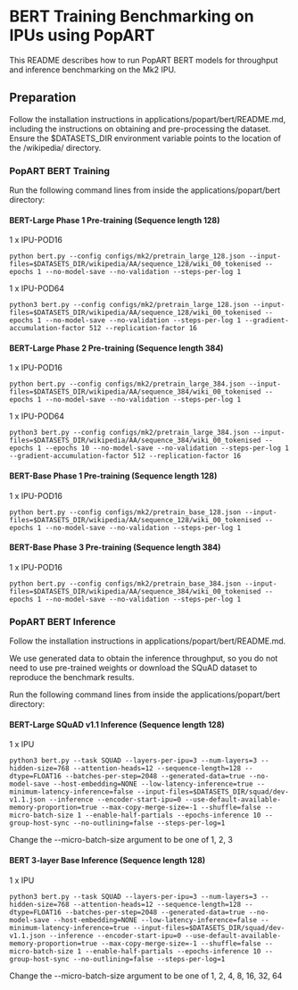 # BERT Training Benchmarking on IPUs using PopART

This README describes how to run PopART BERT models for throughput and inference benchmarking on the Mk2 IPU.

## Preparation

Follow the installation instructions in applications/popart/bert/README.md, including the instructions on obtaining and pre-processing the dataset. Ensure the $DATASETS_DIR environment variable points to the location of the /wikipedia/ directory.

### PopART BERT Training

Run the following command lines from inside the applications/popart/bert directory:

#### BERT-Large Phase 1 Pre-training (Sequence length 128)

1 x IPU-POD16

```
python bert.py --config configs/mk2/pretrain_large_128.json --input-files=$DATASETS_DIR/wikipedia/AA/sequence_128/wiki_00_tokenised --epochs 1 --no-model-save --no-validation --steps-per-log 1
```

1 x IPU-POD64

```
python3 bert.py --config configs/mk2/pretrain_large_128.json --input-files=$DATASETS_DIR/wikipedia/AA/sequence_128/wiki_00_tokenised --epochs 1 --no-model-save --no-validation --steps-per-log 1 --gradient-accumulation-factor 512 --replication-factor 16
```

#### BERT-Large Phase 2 Pre-training (Sequence length 384)

1 x IPU-POD16

```
python bert.py --config configs/mk2/pretrain_large_384.json --input-files=$DATASETS_DIR/wikipedia/AA/sequence_384/wiki_00_tokenised --epochs 1 --no-model-save --no-validation --steps-per-log 1
```

1 x IPU-POD64

```
python3 bert.py --config configs/mk2/pretrain_large_384.json --input-files=$DATASETS_DIR/wikipedia/AA/sequence_384/wiki_00_tokenised --epochs 1 --epochs 10 --no-model-save --no-validation --steps-per-log 1 --gradient-accumulation-factor 512 --replication-factor 16
```

#### BERT-Base Phase 1 Pre-training (Sequence length 128)

1 x IPU-POD16

```
python bert.py --config configs/mk2/pretrain_base_128.json --input-files=$DATASETS_DIR/wikipedia/AA/sequence_128/wiki_00_tokenised --epochs 1 --no-model-save --no-validation --steps-per-log 1
```


#### BERT-Base Phase 3 Pre-training (Sequence length 384)

1 x IPU-POD16

```
python bert.py --config configs/mk2/pretrain_base_384.json --input-files=$DATASETS_DIR/wikipedia/AA/sequence_384/wiki_00_tokenised --epochs 1 --no-model-save --no-validation --steps-per-log 1
```


### PopART BERT Inference

Follow the installation instructions in applications/popart/bert/README.md.

We use generated data to obtain the inference throughput, so you do not need to
use pre-trained weights or download the SQuAD dataset to reproduce the benchmark results.

Run the following command lines from inside the applications/popart/bert directory:

#### BERT-Large SQuAD v1.1 Inference (Sequence length 128)

1 x IPU

```
python3 bert.py --task SQUAD --layers-per-ipu=3 --num-layers=3 --hidden-size=768 --attention-heads=12 --sequence-length=128 --dtype=FLOAT16 --batches-per-step=2048 --generated-data=true --no-model-save --host-embedding=NONE --low-latency-inference=true --minimum-latency-inference=false --input-files=$DATASETS_DIR/squad/dev-v1.1.json --inference --encoder-start-ipu=0 --use-default-available-memory-proportion=true --max-copy-merge-size=-1 --shuffle=false --micro-batch-size 1 --enable-half-partials --epochs-inference 10 --group-host-sync --no-outlining=false --steps-per-log=1
```

Change the --micro-batch-size argument to be one of 1, 2, 3

#### BERT 3-layer Base Inference (Sequence length 128)

1 x IPU

```
python3 bert.py --task SQUAD --layers-per-ipu=3 --num-layers=3 --hidden-size=768 --attention-heads=12 --sequence-length=128 --dtype=FLOAT16 --batches-per-step=2048 --generated-data=true --no-model-save --host-embedding=NONE --low-latency-inference=false --minimum-latency-inference=true --input-files=$DATASETS_DIR/squad/dev-v1.1.json --inference --encoder-start-ipu=0 --use-default-available-memory-proportion=true --max-copy-merge-size=-1 --shuffle=false --micro-batch-size 1 --enable-half-partials --epochs-inference 10 --group-host-sync --no-outlining=false --steps-per-log=1
```

Change the --micro-batch-size argument to be one of 1, 2, 4, 8, 16, 32, 64


